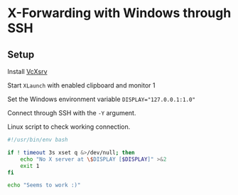 # X-Forwarding with Windows through SSH

## Setup

Install [VcXsrv](https://sourceforge.net/projects/vcxsrv/)

Start `XLaunch` with enabled clipboard and monitor 1

Set the Windows environment variable `DISPLAY="127.0.0.1:1.0"`

Connect through SSH with the `-Y` argument.

Linux script to check working connection.

```bash
#!/usr/bin/env bash

if ! timeout 3s xset q &>/dev/null; then
    echo "No X server at \$DISPLAY [$DISPLAY]" >&2
    exit 1
fi

echo "Seems to work :)"
```
